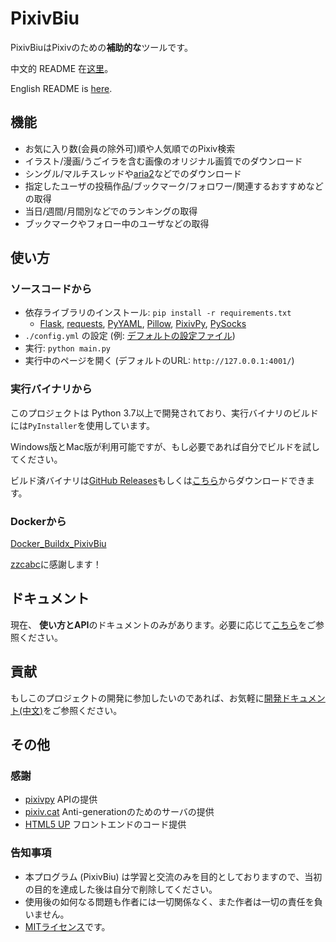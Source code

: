 # PixivBiu

PixivBiuはPixivのための**補助的な**ツールです。

中文的 README 在[这里](./README.md)。

English README is [here](./README_EN.md).

## 機能

* お気に入り数(会員の除外可)順や人気順でのPixiv検索
* イラスト/漫画/うごイラを含む画像のオリジナル画質でのダウンロード
* シングル/マルチスレッドや[aria2](https://github.com/aria2/aria2)などでのダウンロード
* 指定したユーザの投稿作品/ブックマーク/フォロワー/関連するおすすめなどの取得
* 当日/週間/月間別などでのランキングの取得
* ブックマークやフォロー中のユーザなどの取得

## 使い方

### ソースコードから

* 依存ライブラリのインストール: `pip install -r requirements.txt`
  * [Flask](https://github.com/pallets/flask), [requests](https://github.com/psf/requests), [PyYAML](https://github.com/yaml/pyyaml), [Pillow](https://github.com/python-pillow/Pillow), [PixivPy](https://github.com/upbit/pixivpy), [PySocks](https://github.com/Anorov/PySocks)
* `./config.yml` の設定 (例: [デフォルトの設定ファイル](./app/config/biu_default.yml))
* 実行:  `python main.py`
* 実行中のページを開く (デフォルトのURL: `http://127.0.0.1:4001/`)

### 実行バイナリから

このプロジェクトは Python 3.7以上で開発されており、実行バイナリのビルドには`PyInstaller`を使用しています。

Windows版とMac版が利用可能ですが、もし必要であれば自分でビルドを試してください。

ビルド済バイナリは[GitHub Releases](https://github.com/txperl/PixivBiu/releases)もしくは[こちら](https://biu.tls.moe/#/lib/dl)からダウンロードできます。

### Dockerから

[Docker_Buildx_PixivBiu](https://github.com/zzcabc/Docker_Buildx_PixivBiu)

[zzcabc](https://github.com/zzcabc)に感謝します！

## ドキュメント

現在、 **使い方とAPI**のドキュメントのみがあります。必要に応じて[こちら](https://biu.tls.moe/)をご参照ください。

## 貢献

もしこのプロジェクトの開発に参加したいのであれば、お気軽に[開発ドキュメント(中文)](https://biu.tls.moe/#/develop/quickin)をご参照ください。

## その他

### 感謝

* [pixivpy](https://github.com/upbit/pixivpy) APIの提供
* [pixiv.cat](https://pixiv.cat/) Anti-generationのためのサーバの提供
* [HTML5 UP](https://html5up.net/) フロントエンドのコード提供

### 告知事項

* 本プログラム (PixivBiu) は学習と交流のみを目的としておりますので、当初の目的を達成した後は自分で削除してください。
* 使用後の如何なる問題も作者には一切関係なく、また作者は一切の責任を負いません。
* [MITライセンス](https://choosealicense.com/licenses/mit/)です。
